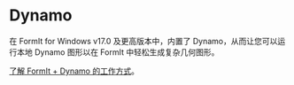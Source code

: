 # Dynamo

在 FormIt for Windows v17.0 及更高版本中，内置了 Dynamo，从而让您可以运行本地 Dynamo 图形以在 FormIt 中轻松生成复杂几何图形。

[了解 FormIt + Dynamo 的工作方式](https://formit.autodesk.com/page/formit-dynamo)。

